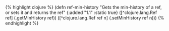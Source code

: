 {% highlight clojure %}
(defn ref-min-history
  "Gets the min-history of a ref, or sets it and returns the ref"
  {:added "1.1"
   :static true}
  ([^clojure.lang.Ref ref]
    (.getMinHistory ref))
  ([^clojure.lang.Ref ref n]
    (.setMinHistory ref n)))
{% endhighlight %}
